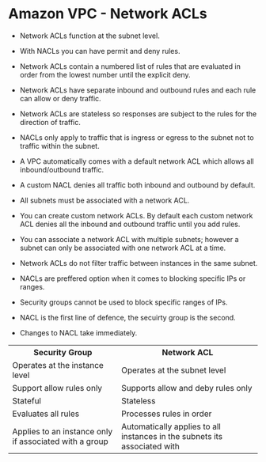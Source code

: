 # Amazon VPC - Network ACLs

- Network ACLs function at the subnet level.

- With NACLs you can have permit and deny rules.

- Network ACLs contain a numbered list of rules that are evaluated in order from the lowest number until the explicit deny.

- Network ACLs have separate inbound and outbound rules and each rule can allow or deny traffic.

- Network ACLs are stateless so responses are subject to the rules for the direction of traffic.

- NACLs only apply to traffic that is ingress or egress to the subnet not to traffic within the subnet.

- A VPC automatically comes with a default network ACL which allows all inbound/outbound traffic.

- A custom NACL denies all traffic both inbound and outbound by default.

- All subnets must be associated with a network ACL.

- You can create custom network ACLs. By default each custom network ACL denies all the inbound and outbound traffic until you add rules.

- You can associate a network ACL with multiple subnets; however a subnet can only be associated with one network ACL at a time.

- Network ACLs do not filter traffic between instances in the same subnet.

- NACLs are preffered option when it comes to blocking specific IPs or ranges.

- Security groups cannot be used to block specific ranges of IPs.

- NACL is the first line of defence, the secuirty group is the second.

- Changes to NACL take immediately.

<table>
  <tr>
    <th>Security Group</th>
    <th>Network ACL</th> 
  </tr>
  <tr>
    <td>Operates at the instance level</td>
    <td>Operates at the subnet level</td>
  </tr>
  <tr>
    <td>Support allow rules only</td>
    <td>Supports allow and deby rules only</td>
  </tr>
  <tr>
    <td>Stateful</td>
    <td>Stateless</td>
  </tr>
   <tr>
    <td>Evaluates all rules</td>
    <td>Processes rules in order</td>
  </tr>
   <tr>
    <td>Applies to an instance only if associated with a group</td>
    <td>Automatically applies to all instances in the subnets its associated with</td>
  </tr>
</table>